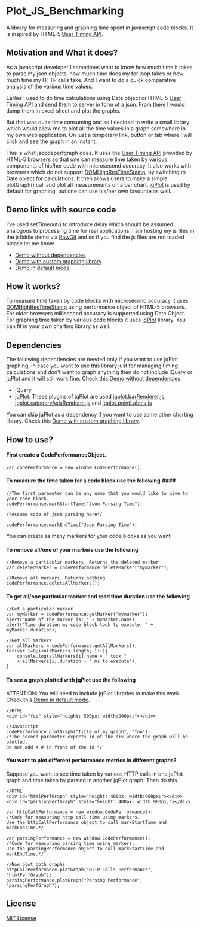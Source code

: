 Plot_JS_Benchmarking
=========

A library for measuring and graphing time spent in javascript code blocks. It is inspired by HTML-5 [User Timing API].

Motivation and What it does?
---------------------------
As a javascript developer I sometimes want to know how much time it takes to parse my json objects, how much time does my for loop takes or how much time my HTTP calls take. And I want to do a quick comparative analysis of the various time values.

Earlier I used to do time calculations using Date object or HTML-5 [User Timing API] and send them to server in form of a json. From there I would dump them in excel sheet and plot the graphs.

But that was quite time consuming and so I decided to write a small library which would allow me to plot all the time values in a graph somewhere in my own web application. On just a temporary link, button or tab where I will click and see the graph in an instant.

This is what jscodeperfgraph does. It uses the [User Timing API] provided by HTML-5 browsers so that one can measure time taken by various components of his/her code with microsecond accuracy. It also works with browsers which do not support [DOMHighResTimeStamp], by switching to Date object for calculations. It then allows users to make a simple plotGraph() call and plot all measurements on a bar chart. [jqPlot] is used by default for graphing, but one can use his/her own favourite as well.

Demo links with source code
----------
I've used setTimeout() to introduce delay which should be assumed analogous to processing time for real applications. I am hosting my js files in the jsfiddle demo via [RawGit] and so if you find the js files are not loaded please let me know.
* [Demo without dependencies]
* [Demo with custom graphing library]
* [Demo in default mode]

How it works?
-----------

To measure time taken by code blocks with microsecond accuracy it uses [DOMHighResTimeStamp] using performance object of HTML-5 browsers. For older browsers millisecond accuracy is supported using Date Object. 
For graphing time taken by various code blocks it uses [jqPlot] library. You can fit in your own charting library as well.

Dependencies
------------
The following dependencies are needed only if you want to use jqPlot graphing. In case you want to use this library just for managing timing calculations and don't want to graph anything then do not include jQuery or jqPlot and it will still work fine. Check this [Demo without dependencies].

* jQuery
* [jqPlot]: These plugins of jqPlot are used [jqplot.barRenderer.js], [jqplot.categoryAxisRenderer.js] and [jqplot.pointLabels.js]

You can skip jqPlot as a dependency if you want to use some other charting library. Check this [Demo with custom graphing library].

How to use?
--------------

#### First create a CodePerformanceObject. ####

```
var codePerformance = new window.CodePerformance();
```

#### To measure the time taken for a code block use the following.####
```
//The first parameter can be any name that you would like to give to your code block.
codePerformance.markStartTime("Json Parsing Time");

/*Assume code of json parsing here*/

codePerformance.markEndTime("Json Parsing Time");
```
You can create as many markers for your code blocks as you want.

#### To remove all/one of your markers use the following ####
```
//Remove a particular markers. Returns the deleted marker
var deletedMarker = codePerformance.deleteMarker("mymarker");

//Remove all markers. Returns nothing
codePerformance.deleteAllMarkers();
```

#### To get all/one particular marker and read time duration use the following ####
```
//Get a particular marker
var myMarker = codePerformance.getMarker("mymarker");
alert("Name of the marker is: " + myMarker.name);
alert("Time duration my code block took to execute: " + myMarker.duration);

//Get all markers
var allMarkers = codePerformance.getAllMarkers();
for(var i=0;i<allMarkers.length; i++){
    console.log(allMarkers[i].name + " took " 
    + allMarkers[i].duration + " ms to execute");
}
```

#### To see a graph plotted with jqPlot use the following ####
ATTENTION: You will need to include jqPlot libraries to make this work. Check this [Demo in default mode].
```
//HTML
<div id="foo" style="height: 500px; width:900px;"></div>

//Javascript
codePerformance.plotGraph("Title of my graph", "foo");
/*The second parameter expects id of the div where the graph will be plotted. 
Do not add a # in front of the id.*/
```

#### You want to plot different performance metrics in different graphs? ####
Suppose you want to see time taken by various HTTP calls in one jqPlot graph and time taken by parsing in another jqPlot graph. Then do this.
```
//HTML
<div id="htmlPerfGraph" style="height: 400px; width:900px;"></div>
<div id="parsingPerfGraph" style="height: 400px; width:900px;"></div>

var httpCallPerformance = new window.CodePerformance();
/*Code for measuring http call time using markers. 
Use the httpCallPerformance object to call markStartTime and markEndTime.*/

var parsingPerformance = new window.CodePerformance();
/*Code for measuring parsing time using markers. 
Use the parsingPerformance object to call markStartTime and markEndTime.*/

//Now plot both graphs
httpCallPerformance.plotGraph("HTTP Calls Performance", "htmlPerfGraph");
parsingPerformance.plotGraph("Parsing Performance", "parsingPerfGraph");
```

License
-------
[MIT License]

[MIT License]:https://github.com/anirudhtomer/jscodeperfgraph/blob/master/LICENSE
[User Timing API]:http://www.html5rocks.com/en/tutorials/webperformance/usertiming/
[DOMHighResTimeStamp]:http://www.w3.org/TR/hr-time/#sec-DOMHighResTimeStamp
[jqPlot]:http://www.jqplot.com/
[jqplot.barRenderer.js]:http://www.jqplot.com/docs/files/plugins/jqplot-barRenderer-js.html
[jqplot.categoryAxisRenderer.js]:http://www.jqplot.com/docs/files/plugins/jqplot-categoryAxisRenderer-js.html
[jqplot.pointLabels.js]:http://www.jqplot.com/docs/files/plugins/jqplot-pointLabels-js.html
[Demo without dependencies]:http://jsfiddle.net/SwapnaSK/LrwTf/
[Demo with custom graphing library]:http://jsfiddle.net/SwapnaSK/Dz76c/
[Demo in default mode]:http://jsfiddle.net/anirudhtomer/Xphj5/58/
[RawGit]:http://rawgit.com/
